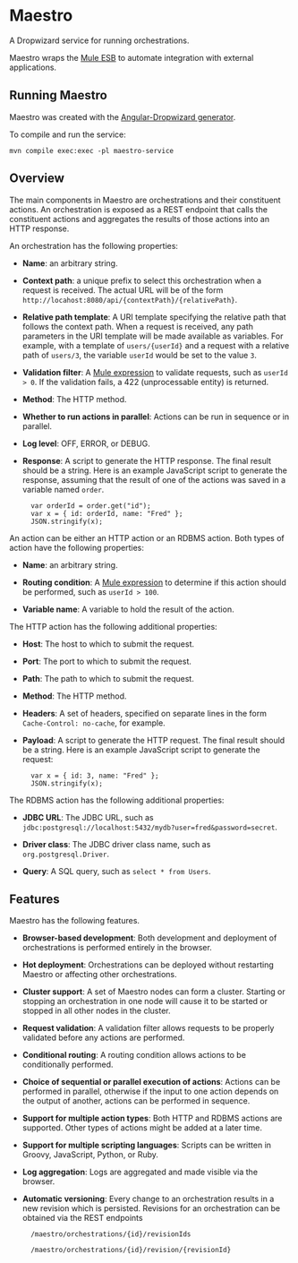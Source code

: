 # Maestro

A Dropwizard service for running orchestrations.

Maestro wraps the [Mule ESB](http://www.mulesoft.org/) to automate integration with external applications.

## Running Maestro

Maestro was created with the [Angular-Dropwizard generator](https://github.com/rayokota/generator-angular-dropwizard).

To compile and run the service:

    mvn compile exec:exec -pl maestro-service
    
    
## Overview

The main components in Maestro are orchestrations and their constituent actions.  An orchestration is exposed as a REST endpoint that calls the constituent actions and aggregates the results of those actions into an HTTP response.

An orchestration has the following properties:

- **Name**: an arbitrary string.

- **Context path**:  a unique prefix to select this orchestration when a request is received.  The actual URL will be of the form `http://locahost:8080/api/{contextPath}/{relativePath}`.

- **Relative path template**: A URI template specifying the relative path that follows the context path.  When a request is received, any path parameters in the URI template will be made available as variables.  For example, with a template of `users/{userId}` and a request with a relative path of `users/3`, the variable `userId` would be set to the value `3`.

- **Validation filter**:  A [Mule expression](http://www.mulesoft.org/documentation/display/current/Mule+Expression+Language+MEL) to validate requests, such as `userId > 0`.  If the validation fails, a 422 (unprocessable entity) is returned.

- **Method**:  The HTTP method.

- **Whether to run actions in parallel**:  Actions can be run in sequence or in parallel.

- **Log level**:  OFF, ERROR, or DEBUG.

- **Response**:  A script to generate the HTTP response.  The final result should be a string.  Here is an example JavaScript script to generate the response, assuming that the result of one of the actions was saved in a variable named `order`.

        var orderId = order.get("id");
		var x = { id: orderId, name: "Fred" };
		JSON.stringify(x);

An action can be either an HTTP action or an RDBMS action.  Both types of action have the following properties:

- **Name**: an arbitrary string.

- **Routing condition**:  A [Mule expression](http://www.mulesoft.org/documentation/display/current/Mule+Expression+Language+MEL) to determine if this action should be performed, such as `userId > 100`.

- **Variable name**:  A variable to hold the result of the action.

The HTTP action has the following additional properties:

- **Host**:  The host to which to submit the request.

- **Port**:  The port to which to submit the request.

- **Path**:  The path to which to submit the request.

- **Method**:  The HTTP method.

- **Headers**:  A set of headers, specified on separate lines in the form `Cache-Control: no-cache`, for example.

- **Payload**:  A script to generate the HTTP request.  The final result should be a string.  Here is an example JavaScript script to generate the request:

		var x = { id: 3, name: "Fred" };
		JSON.stringify(x);

The RDBMS action has the following additional properties:

- **JDBC URL**:  The JDBC URL, such as `jdbc:postgresql://localhost:5432/mydb?user=fred&password=secret`.

- **Driver class**:  The JDBC driver class name, such as `org.postgresql.Driver`.

- **Query**:  A SQL query, such as `select * from Users`.

   
## Features

Maestro has the following features.

- **Browser-based development**:  Both development and deployment of orchestrations is performed entirely in the browser.

- **Hot deployment**:  Orchestrations can be deployed without restarting Maestro or affecting other orchestrations.

- **Cluster support**:  A set of Maestro nodes can form a cluster.  Starting or stopping an orchestration in one node will cause it to be started or stopped in all other nodes in the cluster.

- **Request validation**:  A validation filter allows requests to be properly validated before any actions are performed.

- **Conditional routing**:  A routing condition allows actions to be conditionally performed.

- **Choice of sequential or parallel execution of actions**:  Actions can be performed in parallel, otherwise if the input to one action depends on the output of another, actions can be performed in sequence.

- **Support for multiple action types**:  Both HTTP and RDBMS actions are supported.  Other types of actions might be added at a later time.

- **Support for multiple scripting languages**:  Scripts can be written in Groovy, JavaScript, Python, or Ruby.

- **Log aggregation**:  Logs are aggregated and made visible via the browser.

- **Automatic versioning**:  Every change to an orchestration results in a new revision which is persisted.  Revisions for an orchestration can be obtained via the REST endpoints

		/maestro/orchestrations/{id}/revisionIds
		
		/maestro/orchestrations/{id}/revision/{revisionId}

